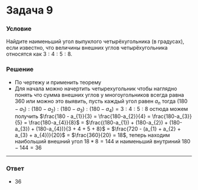 # Задача 9

### Условие
Найдите наименьший угол выпуклого четырёхугольника (в градусах), если известно, что величины внешних углов четырёхугольника относятся как $3:4:5:8$.

### Решение
- По чертежу и применить теорему
- Для начала можно начертить четырехугольник чтобы наглядно понять что сумма внешних углов у многоугольников всегда равна $360$ или можно это выявить, пусть каждый угол равен $a_{n}$ тогда $(180-a_{1}):(180-a_{2}):(180 - a_{3}):(180 - a_{4}) = 3:4:5:8$ остюда можем получить $\frac{180 - a_{1}}{3} = \frac{180-a_{2}}{4} = \frac{180-a_{3}}{5} = \frac{180-a_{4}}{8}$ = $\frac{(180-a_{1}) + (180-a_{2}) + (180-a_{3}) + (180-a_{4})}{3 + 4 + 5 + 8}$ = $\frac{720 - (a_{1} + a_{2} + a_{3} + a_{4})}{20}$ = $\frac{360}{20} = 18$, теперь находим наибольший внешний угол $18 * 8 = 144$ и наименьший внутриний $180 - 144 = 36$

---

### Ответ
- $36$